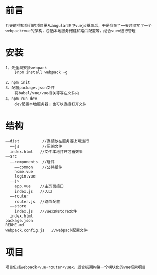 # 前言 #
	几天前得知我们的项目要从angular环卫vuejs框架后，于是我花了一天时间写了一个webpack+vue的架构，包括本地服务搭建和路由配置等，结合vuex进行管理
# 安装 #
	1、先全局安装webpack
		$npm install webpack -g
		
	2、npm init
	3、配置package.json文件
		将babel/vue/vue相关等写在文件内
	4、npm run dev
		dev配置本地服务器；也可以直接打开文件
# 结构 #
	——dist          //直接放在服务器上可运行
	  ——js          //压缩文件
	  index.html   //文件本地打开可看效果
	——src
	  ——components  //组件
	    ——common    //公共组件
        home.vue
        login.vue
      ——js
		app.vue    //主页面接口
		index.js   //入口
      ——router
		router.js  //路由配置
      ——store
		index.js   //vuex的store文件
      index.html
    package.json
    REDME.md
    webpack.config.js   //webpack配置文件
# 项目 #
	项目包括webpack+vue+router+vuex，适合初期构建一个模块化的vue框架项目